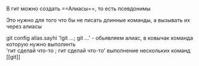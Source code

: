 В гит можно создать ==Алиасы==, то есть псевдонимы

Это нужно для того что бы не писать длинные команды, а вызывать их через алиасы

git config alias.sayhi '!git ...; git ...'		- обьявляем алиас, в ковычак команда которую нужно выполинть  
'гит сделай что-то ; гит сделай что-то' выполнение нескольких команд
[[git]]